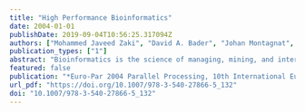 ```yaml
---
title: "High Performance Bioinformatics"
date: 2004-01-01
publishDate: 2019-09-04T10:56:25.317094Z
authors: ["Mohammed Javeed Zaki", "David A. Bader", "Johan Montagnat", "Concettina Guerra"]
publication_types: ["1"]
abstract: "Bioinformatics is the science of managing, mining, and interpreting information from biological sequences and structures. Genome sequencing projects have contributed to an exponential growth in complete and partial sequence databases. Similarly, the rapidly expanding structural genomics initiative aims to catalog the structure-function information for proteins. Advances in technology such as microarrays have launched the subfield of genomics and proteomics to study the genes, proteins, and the regulatory gene expression circuitry inside the cell. What characterizes the state of the field is the flood of data that exists today or that is anticipated in the future. Combined with the fact that many of the bioinformatics tasks are highly compute intensive (e.g., ad initio protein folding), it is clear that high performance computing has a fundamental role to play in various bioinformatics problems ranging from the protein folding problem to large-scale genomics to inferring pathways and regulatory networks. The goal of this session is to present the latest research in high-performance computing applied to bioinformatics tasks. We are especially interested in scalable, parallel, and distributed algorithms for mining and analyzing bioinformatics data, as well as system tools that support large-scale high performance bioinformatics."
featured: false
publication: "*Euro-Par 2004 Parallel Processing, 10th International Euro-Par Conference, Pisa, Italy, August 31-September 3, 2004.*"
url_pdf: "https://doi.org/10.1007/978-3-540-27866-5_132"
doi: "10.1007/978-3-540-27866-5_132"
---
```


